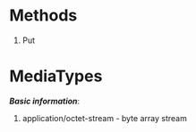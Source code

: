 # Methods
1. Put

# MediaTypes
***Basic information***: 

1. application/octet-stream - byte array stream
